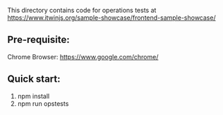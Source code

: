 This directory contains code for operations tests at https://www.itwinjs.org/sample-showcase/frontend-sample-showcase/

## Pre-requisite:

Chrome Browser: https://www.google.com/chrome/

## Quick start:

1) npm install
2) npm run opstests
